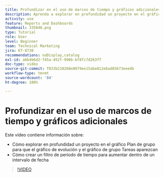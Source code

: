 ```yaml
---
title: Profundizar en el uso de marcos de tiempo y gráficos adicionales
description: Aprenda a explorar en profundidad un proyecto en el gráfico Plan de vuelo para que el gráfico de evolución y el gráfico Tareas en vuelo aparezcan en el [!UICONTROL Análisis mejorado].
activity: use
feature: Reports and Dashboards
thumbnail: 335048.png
type: Tutorial
role: User
level: Beginner
team: Technical Marketing
jira: KT-8730
recommendations: noDisplay,catalog
exl-id: a6b4b6d2-f45a-452f-990b-bf8fc7d263ff
doc-type: video
source-git-commit: f033b210268e8979ee15abe812e6ad85673eeedb
workflow-type: tm+mt
source-wordcount: '84'
ht-degree: 100%

---
```


# Profundizar en el uso de marcos de tiempo y gráficos adicionales

Este vídeo contiene información sobre:

* Cómo explorar en profundidad un proyecto en el gráfico Plan de grupo para que el gráfico de evolución y el gráfico de grupo Tareas aparezcan
* Cómo crear un filtro de período de tiempo para aumentar dentro de un intervalo de fecha

>[!VIDEO](https://video.tv.adobe.com/v/335048/?quality=12&learn=on)
